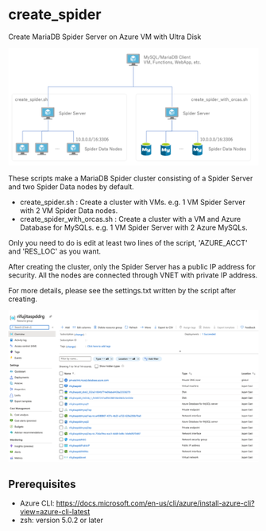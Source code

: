 # create_spider
Create MariaDB Spider Server on Azure VM with Ultra Disk

![A diagram showing the components these scripts will deploy.](create_spider.png 'Solution Architecture')

These scripts make a MariaDB Spider cluster consisting of a Spider Server and two Spider Data nodes by default.

- create_spider.sh : Create a cluster with VMs. e.g. 1 VM Spider Server with 2 VM Spider Data nodes.
- create_spider_with_orcas.sh : Create a cluster with a VM and Azure Database for MySQLs. e.g. 1 VM Spider Server with 2 Azure MySQLs.

Only you need to do is edit at least two lines of the script, 'AZURE_ACCT' and 'RES_LOC' as you want.

After creating the cluster, only the Spider Server has a public IP address for security. All the nodes are connected through VNET with private IP address.

For more details, please see the settings.txt written by the script after creating.

![A list showing the resrouces.](resources.png 'Resources')

## Prerequisites

- Azure CLI: https://docs.microsoft.com/en-us/cli/azure/install-azure-cli?view=azure-cli-latest
- zsh: version 5.0.2 or later
